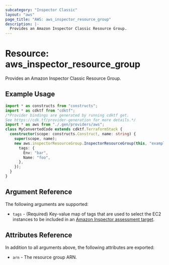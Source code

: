 ```yaml
---
subcategory: "Inspector Classic"
layout: "aws"
page_title: "AWS: aws_inspector_resource_group"
description: |-
  Provides an Amazon Inspector Classic Resource Group.
---
```


# Resource: aws_inspector_resource_group

Provides an Amazon Inspector Classic Resource Group.

## Example Usage

```typescript
import * as constructs from "constructs";
import * as cdktf from "cdktf";
/*Provider bindings are generated by running cdktf get.
See https://cdk.tf/provider-generation for more details.*/
import * as aws from "./.gen/providers/aws";
class MyConvertedCode extends cdktf.TerraformStack {
  constructor(scope: constructs.Construct, name: string) {
    super(scope, name);
    new aws.inspectorResourceGroup.InspectorResourceGroup(this, "example", {
      tags: {
        Env: "bar",
        Name: "foo",
      },
    });
  }
}

```

## Argument Reference

The following arguments are supported:

* `tags` - (Required) Key-value map of tags that are used to select the EC2 instances to be included in an [Amazon Inspector assessment target](/docs/providers/aws/r/inspector_assessment_target.html).

## Attributes Reference

In addition to all arguments above, the following attributes are exported:

* `arn` - The resource group ARN.

<!-- cache-key: cdktf-0.17.0-pre.15 input-de70c9cfe42e31f4badeb2f8d54425118317648b5da3ebd739d9dd8d3afa039b -->